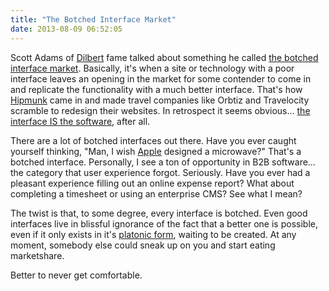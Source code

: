```yaml
---
title: "The Botched Interface Market"
date: 2013-08-09 06:52:05
---
```


Scott Adams of <a href="http://dilbert.com/">Dilbert</a> fame talked about something he called <a href="http://dilbert.com/blog/entry/botched_interface_market/" target="_blank" rel="noopener noreferrer" title="The Botched Interface Market">the botched interface market</a>. Basically, it's when a site or technology with a poor interface leaves an opening in the market for some contender to come in and replicate the functionality with a much better interface. That's how <a href="http://www.hipmunk.com" target="_blank" rel="noopener noreferrer">Hipmunk</a> came in and made travel companies like Orbtiz and Travelocity scramble to redesign their websites. In retrospect it seems obvious… <a href="{{site.url}}/2013/08/04/the-interface-is-the-software">the interface IS the software</a>, after all.

There are a lot of botched interfaces out there. Have you ever caught yourself thinking, "Man, I wish <a href="http://www.apple.com/" target="_blank" rel="noopener noreferrer" title="Apple">Apple</a> designed a microwave?" That's a botched interface. Personally, I see a ton of opportunity in B2B software… the category that user experience forgot. Seriously. Have you ever had a pleasant experience filling out an online expense report? What about completing a timesheet or using an enterprise CMS? See what I mean?

The twist is that, to some degree, every interface is botched. Even good interfaces live in blissful ignorance of the fact that a better one is possible, even if it only exists in it's <a href="http://en.wikipedia.org/wiki/Theory_of_Forms" target="_blank" rel="noopener noreferrer" title="Plato's Theory of Forms">platonic form</a>, waiting to be created. At any moment, somebody else could sneak up on you and start eating marketshare.

Better to never get comfortable.
